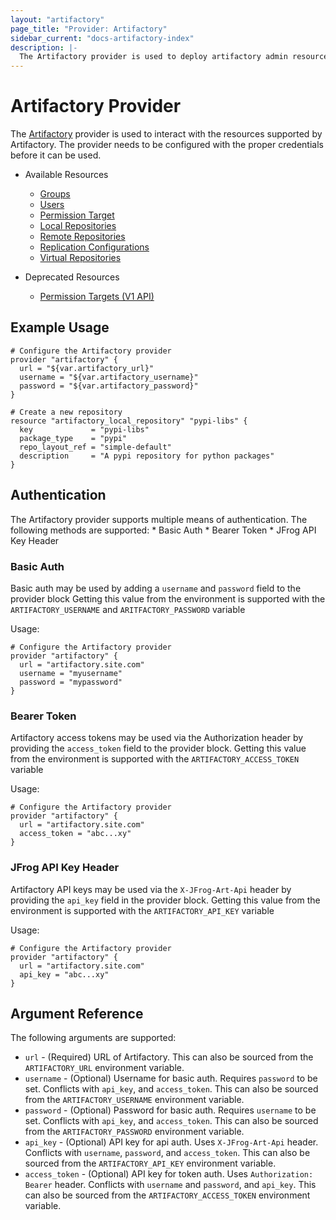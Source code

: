 ```yaml
---
layout: "artifactory"
page_title: "Provider: Artifactory"
sidebar_current: "docs-artifactory-index"
description: |-
  The Artifactory provider is used to deploy artifactory admin resources
---
```


# Artifactory Provider

The [Artifactory](https://jfrog.com/artifactory/) provider is used to interact with the
resources supported by Artifactory. The provider needs to be configured
with the proper credentials before it can be used.

- Available Resources
    * [Groups](./r/artifactory_group.html.markdown)
    * [Users](./r/artifactory_user.html.markdown)
    * [Permission Target](./r/artifactory_permission_target.html.markdown)
    * [Local Repositories](./r/artifactory_local_repository.html.markdown)
    * [Remote Repositories](./r/artifactory_remote_repository.html.markdown)
    * [Replication Configurations](./r/artifactory_replication_config.html.markdown)
    * [Virtual Repositories](./r/artifactory_virtual_repository.html.markdown)

- Deprecated Resources
    * [Permission Targets (V1 API)](./r/artifactory_permission_target_v1.html.markdown)

## Example Usage
```hcl
# Configure the Artifactory provider
provider "artifactory" {
  url = "${var.artifactory_url}"
  username = "${var.artifactory_username}"
  password = "${var.artifactory_password}"
}

# Create a new repository
resource "artifactory_local_repository" "pypi-libs" {
  key             = "pypi-libs"
  package_type    = "pypi"
  repo_layout_ref = "simple-default"
  description     = "A pypi repository for python packages"
}
```

## Authentication
The Artifactory provider supports multiple means of authentication. The following methods are supported:
    * Basic Auth
    * Bearer Token
    * JFrog API Key Header

### Basic Auth
Basic auth may be used by adding a `username` and `password` field to the provider block
Getting this value from the environment is supported with the `ARTIFACTORY_USERNAME` and `ARITFACTORY_PASSWORD` variable

Usage:
```hcl
# Configure the Artifactory provider
provider "artifactory" {
  url = "artifactory.site.com"
  username = "myusername"
  password = "mypassword"
}
```

### Bearer Token
Artifactory access tokens may be used via the Authorization header by providing the `access_token` field to the provider
block. Getting this value from the environment is supported with the `ARTIFACTORY_ACCESS_TOKEN` variable

Usage:
```hcl
# Configure the Artifactory provider
provider "artifactory" {
  url = "artifactory.site.com"
  access_token = "abc...xy"
}
```

### JFrog API Key Header
Artifactory API keys may be used via the `X-JFrog-Art-Api` header by providing the `api_key` field in the provider block.
Getting this value from the environment is supported with the `ARTIFACTORY_API_KEY` variable

Usage:
```hcl
# Configure the Artifactory provider
provider "artifactory" {
  url = "artifactory.site.com"
  api_key = "abc...xy"
}
```

## Argument Reference

The following arguments are supported:

* `url` - (Required) URL of Artifactory. This can also be sourced from the `ARTIFACTORY_URL` environment variable.
* `username` - (Optional) Username for basic auth. Requires `password` to be set. 
    Conflicts with `api_key`, and `access_token`. This can also be sourced from the `ARTIFACTORY_USERNAME` environment variable.
* `password` - (Optional) Password for basic auth. Requires `username` to be set. 
    Conflicts with `api_key`, and `access_token`. This can also be sourced from the `ARTIFACTORY_PASSWORD` environment variable.
* `api_key` - (Optional) API key for api auth. Uses `X-JFrog-Art-Api` header. 
    Conflicts with `username`, `password`, and `access_token`. This can also be sourced from the `ARTIFACTORY_API_KEY` environment variable.
* `access_token` - (Optional) API key for token auth. Uses `Authorization: Bearer` header. 
    Conflicts with `username` and `password`, and `api_key`. This can also be sourced from the `ARTIFACTORY_ACCESS_TOKEN` environment variable.
